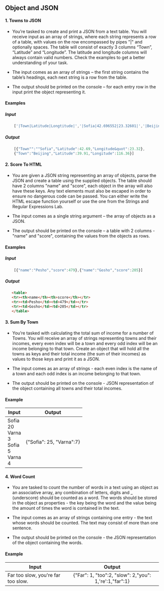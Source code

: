 ## Object and JSON 

#### 1. Towns to JSON

* You’re tasked to create and print a JSON from a text table. You will receive input as an array of strings, where each
string represents a row of a table, with values on the row encompassed by pipes &quot;|&quot; and optionally spaces. The
table will consist of exactly 3 columns “Town”, “Latitude” and “Longitude”. The latitude and longitude columns will
always contain valid numbers. Check the examples to get a better understanding of your task.

* The input comes as an array of strings – the first string contains the table’s headings, each next string is a row from
the table.

* The output should be printed on the console – for each entry row in the input print the object representing it.

#### Examples 

##### Input

```javascript
    ['|Town|Latitude|Longtitude|','|Sofia|42.696552|23.32601|','|Beijing|39.913818|116.363625']
```
##### Output

```javascript
    [{"Town"":""Sofia","Latitude":42.69,"Longitude&quot":23.32},
    {"Town":"Beijing","Latitude":39.91,"Longitude":116.36}]
```

#### 2. Score To HTML 

* You are given a JSON string representing an array of objects, parse the JSON and create a table using the supplied
objects. The table should have 2 columns &quot;name&quot; and &quot;score&quot;, each object in the array will also have these keys.
Any text elements must also be escaped in order to ensure no dangerous code can be passed.
You can either write the HTML escape function yourself or use the one from the Strings and Regular Expressions Lab.

* The input comes as a single string argument – the array of objects as a JSON.

* The output should be printed on the console – a table with 2 columns - &quot;name&quot; and &quot;score&quot;, containing the values
from the objects as rows.

#### Examples

##### Input

```javascript
    [{"name":"Pesho","score":479},{"name":"Gosho","score":205}]
``` 

##### Output
```html
   <table>
   <tr><th>name</th><th>score</th></tr>
   <tr><td>Pesho</td><td>479</td></tr>
   <tr><td>Gosho</td><td>205</td></tr>
   </table>
```

#### 3. Sum By Town 

* You’re tasked with calculating the total sum of income for a number of Towns. You will receive an array of strings
representing towns and their incomes, every even index will be a town and every odd index will be an income
belonging to that town. Create an object that will hold all the towns as keys and their total income (the sum of their
incomes) as values to those keys and print it as a JSON.

* The input comes as an array of strings - each even index is the name of a town and each odd index is an income
belonging to that town.

* The output should be printed on the console - JSON representation of the object containing all towns and their total
incomes.

#### Example

| Input      | Output        |
| -----------|:-------------:|
| Sofia <br> 20 <br> Varna <br> 3 <br> Sofia<br> 5<br> Varna<br> 4|{"Sofia": 25, "Varna":7} |

#### 4. Word Count

* You are tasked to count the number of words in a text using an object as an associative array, any combination of
letters, digits and _ (underscore) should be counted as a word. The words should be stored in the object as
properties - the key being the word and the value being the amount of times the word is contained in the text.

* The input comes as an array of strings containing one entry - the text whose words should be counted. The text may
consist of more than one sentence.

* The output should be printed on the console - the JSON representation of the object containing the words.

#### Example

| Input      | Output        |
| -----------|:-------------:|
|Far too slow, you&#39;re far too slow.|{"Far": 1, "too":2, "slow": 2,"you": 1,'re':1,"far":1} |
